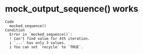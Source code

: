 # mock_output_sequence() works

    Code
      mocked_sequence()
    Condition
      Error in `mocked_sequence()`:
      ! Can't find value for 4th iteration.
      i `...` has only 3 values.
      i You can set `recycle` to `TRUE`.

